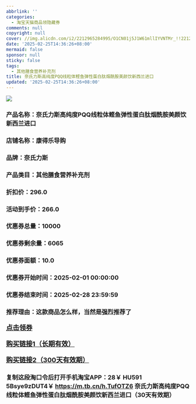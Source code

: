 ```yaml
---
abbrlink: ''
categories:
  - 淘宝天猫商品领隐藏券
comments: null
copyright: null
cover: //img.alicdn.com/i2/2212965284995/O1CN01j5J1W61mllIYVNTMr_!!2212965284995.jpg
date: '2025-02-25T14:36:26+08:00'
mermaid: false
sponsor: null
sticky: false
tags:
  - 其他膳食营养补充剂
title: 奈氏力斯高纯度PQQ线粒体鲣鱼弹性蛋白肽烟酰胺美颜饮新西兰进口
updated: '2025-02-25T14:36:26+08:00'
--- 
```


![](//img.alicdn.com/i2/2212965284995/O1CN01j5J1W61mllIYVNTMr_!!2212965284995.jpg)

### 产品名称：奈氏力斯高纯度PQQ线粒体鲣鱼弹性蛋白肽烟酰胺美颜饮新西兰进口
### 店铺名称：康得乐导购
### 品牌：奈氏力斯
### 产品类目：其他膳食营养补充剂
### 折扣价：296.0
### 活动到手价：266.0
### 优惠券总量：10000
### 优惠券剩余量：6065
### 优惠券面额：10.0
### 优惠券开始时间：2025-02-01 00:00:00	
### 优惠券结束时间：2025-02-28 23:59:59	
### 推荐理由：这款商品怎么样，当然是强烈推荐了

<p style="font-size: 18px; font-weight: bold;">
  <a href="https://uland.taobao.com/coupon/edetail?e=KPq24ks8leOlhHvvyUNXZfh8CuWt5YH551NtNRhtOmQvm97YkU8dE1ESYXGazNoczdUS4EaP9MRDL2yrBQBD8QqvNDIRwSHocoG9fEWO5YTabAJjl9LutbeJpu0lau43I2dusPv1Pt9Oh%2B%2Bxt9TfPN0bq%2Fs0j%2FuWJ7M1tk0AGaqYwek19h0d0EOVikrQ3cnkywCYaNU4JtuMta0aPfCMiM8Rx0Y120swtxl6Um37OPKfnx%2FK2MRIIpd4jzTFBWXoVSYz0H1kJG2s3uQhteL9SopMu6KsCQhkswDhlpaMEaxroXBFP6oz%2BA%3D%3D&traceId=0b515d4517407227641888116d126c&union_lens=lensId%3AOPT%401740722764%40213e4428_0dcd_1954b297b30_1c59%4001%40eyJmbG9vcklkIjo3MzM1NH0ie" target="_blank">点击领券</a>
</p>
<p style="font-size: 18px; font-weight: bold;">
  <a href="https://s.click.taobao.com/t?e=m%3D2%26s%3D2tjIfXVow9Bw4vFB6t2Z2ueEDrYVVa64LKpWJ%2Bin0XLjf2vlNIV67uW8xal2bDKcxlg8LvO%2Bev%2F3ID%2FV1RqsF4wnCJeELi4I%2FIEn%2BS1IjHAB0ghlTd7WlZVm%2FOAUUFw71qrpxiwMoCNxc1AtbZGVS0dBG%2FiU%2FUPuUW9dQEjct%2FLuCYdgL8tz4NJ2V6%2F12hEMU7QWurwZPy20SDvSISROjgwRzcyEowuL%2B%2BdedVjEY374c6nt4LaTHnB6Jd9pUfrR1KilmKsn0wx2C9gIvpXVKkbIJUdxtawXxg5p7bh%2BFbQ%3D" target="_blank">购买链接1（长期有效）</a>
</p>
<p style="font-size: 18px; font-weight: bold;">
  <a href="https://s.click.taobao.com/4qlXVNs" target="_blank">购买链接2（300天有效期）</a>
</p>

### 复制这段淘口令后打开手机淘宝APP：28￥ HU591 5Bsye9zDUT4￥ https://m.tb.cn/h.TufOTZ6  奈氏力斯高纯度PQQ线粒体鲣鱼弹性蛋白肽烟酰胺美颜饮新西兰进口（30天有效期）

